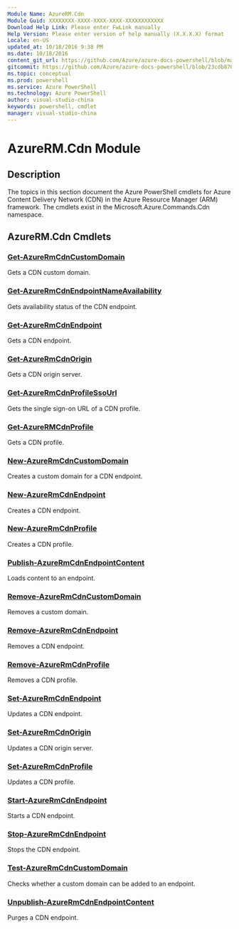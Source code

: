 ```yaml
---
Module Name: AzureRM.Cdn
Module Guid: XXXXXXXX-XXXX-XXXX-XXXX-XXXXXXXXXXXX
Download Help Link: Please enter FwLink manually
Help Version: Please enter version of help manually (X.X.X.X) format
Locale: en-US
updated_at: 10/18/2016 9:38 PM
ms.date: 10/18/2016
content_git_url: https://github.com/Azure/azure-docs-powershell/blob/master/azureps-cmdlets-docs/ResourceManager/AzureRM.Cdn/v1.0.6/AzureRM.Cdn.md
gitcommit: https://github.com/Azure/azure-docs-powershell/blob/23cdb8705d4ab9807c0e21b238f3b134a7d49c7d/azureps-cmdlets-docs/ResourceManager/AzureRM.Cdn/v1.0.6/AzureRM.Cdn.md
ms.topic: conceptual
ms.prod: powershell
ms.service: Azure PowerShell
ms.technology: Azure PowerShell
author: visual-studio-china
keywords: powershell, cmdlet
manager: visual-studio-china
---
```


# AzureRM.Cdn Module
## Description
The topics in this section document the Azure PowerShell cmdlets for Azure Content Delivery Network (CDN) in the Azure Resource Manager (ARM) framework. The cmdlets exist in the Microsoft.Azure.Commands.Cdn namespace.

## AzureRM.Cdn Cmdlets
### [Get-AzureRmCdnCustomDomain](.\Get-AzureRmCdnCustomDomain.md)
Gets a CDN custom domain.


### [Get-AzureRmCdnEndpointNameAvailability](.\Get-AzureRmCdnEndpointNameAvailability.md)
Gets availability status of the CDN endpoint.


### [Get-AzureRmCdnEndpoint](.\Get-AzureRmCdnEndpoint.md)
Gets a CDN endpoint.


### [Get-AzureRmCdnOrigin](.\Get-AzureRmCdnOrigin.md)
Gets a CDN origin server.


### [Get-AzureRmCdnProfileSsoUrl](.\Get-AzureRmCdnProfileSsoUrl.md)
Gets the single sign-on URL of a CDN profile.


### [Get-AzureRMCdnProfile](.\Get-AzureRMCdnProfile.md)
Gets a CDN profile.


### [New-AzureRmCdnCustomDomain](.\New-AzureRmCdnCustomDomain.md)
Creates a custom domain for a CDN endpoint.


### [New-AzureRmCdnEndpoint](.\New-AzureRmCdnEndpoint.md)
Creates a CDN endpoint.


### [New-AzureRmCdnProfile](.\New-AzureRmCdnProfile.md)
Creates a CDN profile.


### [Publish-AzureRmCdnEndpointContent](.\Publish-AzureRmCdnEndpointContent.md)
Loads content to an endpoint.


### [Remove-AzureRmCdnCustomDomain](.\Remove-AzureRmCdnCustomDomain.md)
Removes a custom domain.


### [Remove-AzureRmCdnEndpoint](.\Remove-AzureRmCdnEndpoint.md)
Removes a CDN endpoint.


### [Remove-AzureRmCdnProfile](.\Remove-AzureRmCdnProfile.md)
Removes a CDN profile.


### [Set-AzureRmCdnEndpoint](.\Set-AzureRmCdnEndpoint.md)
Updates a CDN endpoint.


### [Set-AzureRmCdnOrigin](.\Set-AzureRmCdnOrigin.md)
Updates a CDN origin server.


### [Set-AzureRmCdnProfile](.\Set-AzureRmCdnProfile.md)
Updates a CDN profile.


### [Start-AzureRmCdnEndpoint](.\Start-AzureRmCdnEndpoint.md)
Starts a CDN endpoint.


### [Stop-AzureRmCdnEndpoint](.\Stop-AzureRmCdnEndpoint.md)
Stops the CDN endpoint.


### [Test-AzureRmCdnCustomDomain](.\Test-AzureRmCdnCustomDomain.md)
Checks whether a custom domain can be added to an endpoint.


### [Unpublish-AzureRmCdnEndpointContent](.\Unpublish-AzureRmCdnEndpointContent.md)
Purges a CDN endpoint.



